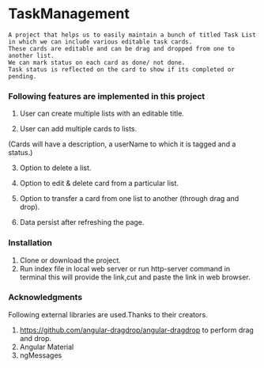 # TaskManagement

```
A project that helps us to easily maintain a bunch of titled Task List in which we can include various editable task cards. 
These cards are editable and can be drag and dropped from one to another list.
We can mark status on each card as done/ not done.
Task status is reflected on the card to show if its completed or pending.

```
### Following features are implemented in this project

1) User can create multiple lists with an editable title.

2) User can add multiple cards to lists.

(Cards will have a description, a userName to which it is tagged and a status.)

3) Option to delete a list.

4) Option to edit & delete card from a particular list.

5) Option to transfer a card from one list to another (through drag and drop).

6) Data persist after refreshing the page.



### Installation

1. Clone or download the project.
2. Run index file in local web server or
   run http-server command in terminal this will provide the link,cut and paste the link in web browser.



### Acknowledgments
Following external libraries are used.Thanks to their creators.
1. https://github.com/angular-dragdrop/angular-dragdrop to perform drag and drop.
2. Angular Material
3. ngMessages

